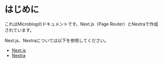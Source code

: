 # はじめに

これはMicroblogのドキュメントです。Next.js（Page Router）とNextraで作成されています。

Next.js、Nextraについては以下を参照してください。

- [Next.js](https://nextjs.org/docs)
- [Nextra](https://nextra.site/)
